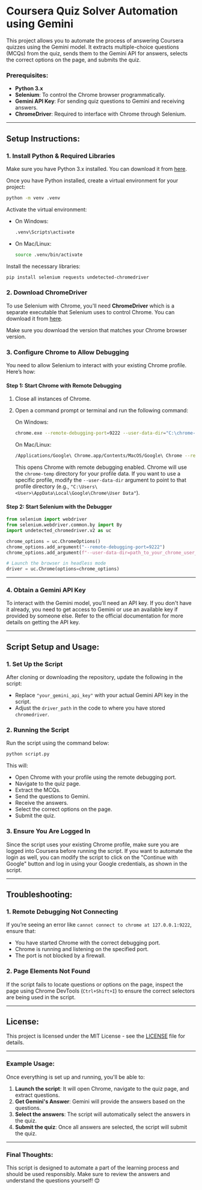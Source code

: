 # Coursera Quiz Solver Automation using Gemini

This project allows you to automate the process of answering Coursera quizzes using the Gemini model. It extracts multiple-choice questions (MCQs) from the quiz, sends them to the Gemini API for answers, selects the correct options on the page, and submits the quiz.

### Prerequisites:

- **Python 3.x**
- **Selenium**: To control the Chrome browser programmatically.
- **Gemini API Key**: For sending quiz questions to Gemini and receiving answers.
- **ChromeDriver**: Required to interface with Chrome through Selenium.

---

## Setup Instructions:

### 1. **Install Python & Required Libraries**

Make sure you have Python 3.x installed. You can download it from [here](https://www.python.org/downloads/).

Once you have Python installed, create a virtual environment for your project:

```bash
python -m venv .venv
```

Activate the virtual environment:

- On Windows:
  ```bash
  .venv\Scripts\activate
  ```
- On Mac/Linux:
  ```bash
  source .venv/bin/activate
  ```

Install the necessary libraries:

```bash
pip install selenium requests undetected-chromedriver
```

### 2. **Download ChromeDriver**

To use Selenium with Chrome, you'll need **ChromeDriver** which is a separate executable that Selenium uses to control Chrome. You can download it from [here](https://sites.google.com/a/chromium.org/chromedriver/).

Make sure you download the version that matches your Chrome browser version.

### 3. **Configure Chrome to Allow Debugging**

You need to allow Selenium to interact with your existing Chrome profile. Here’s how:

#### Step 1: Start Chrome with Remote Debugging

1. Close all instances of Chrome.
2. Open a command prompt or terminal and run the following command:

   On Windows:

   ```bash
   chrome.exe --remote-debugging-port=9222 --user-data-dir="C:\chrome-temp"
   ```

   On Mac/Linux:

   ```bash
   /Applications/Google\ Chrome.app/Contents/MacOS/Google\ Chrome --remote-debugging-port=9222 --user-data-dir="/tmp/chrome-temp"
   ```

   This opens Chrome with remote debugging enabled. Chrome will use the `chrome-temp` directory for your profile data. If you want to use a specific profile, modify the `--user-data-dir` argument to point to that profile directory (e.g., `"C:\Users\<User>\AppData\Local\Google\Chrome\User Data"`).

#### Step 2: Start Selenium with the Debugger

```python
from selenium import webdriver
from selenium.webdriver.common.by import By
import undetected_chromedriver.v2 as uc

chrome_options = uc.ChromeOptions()
chrome_options.add_argument("--remote-debugging-port=9222")
chrome_options.add_argument(f"--user-data-dir=path_to_your_chrome_user_data")

# Launch the browser in headless mode
driver = uc.Chrome(options=chrome_options)
```

---

### 4. **Obtain a Gemini API Key**

To interact with the Gemini model, you’ll need an API key. If you don't have it already, you need to get access to Gemini or use an available key if provided by someone else. Refer to the official documentation for more details on getting the API key.

---

## Script Setup and Usage:

### 1. **Set Up the Script**

After cloning or downloading the repository, update the following in the script:

- Replace `"your_gemini_api_key"` with your actual Gemini API key in the script.
- Adjust the `driver_path` in the code to where you have stored `chromedriver`.

### 2. **Running the Script**

Run the script using the command below:

```bash
python script.py
```

This will:

- Open Chrome with your profile using the remote debugging port.
- Navigate to the quiz page.
- Extract the MCQs.
- Send the questions to Gemini.
- Receive the answers.
- Select the correct options on the page.
- Submit the quiz.

### 3. **Ensure You Are Logged In**

Since the script uses your existing Chrome profile, make sure you are logged into Coursera before running the script. If you want to automate the login as well, you can modify the script to click on the "Continue with Google" button and log in using your Google credentials, as shown in the script.

---

## Troubleshooting:

### 1. **Remote Debugging Not Connecting**

If you’re seeing an error like `cannot connect to chrome at 127.0.0.1:9222`, ensure that:

- You have started Chrome with the correct debugging port.
- Chrome is running and listening on the specified port.
- The port is not blocked by a firewall.

### 2. **Page Elements Not Found**

If the script fails to locate questions or options on the page, inspect the page using Chrome DevTools (`Ctrl+Shift+I`) to ensure the correct selectors are being used in the script.

---

## License:

This project is licensed under the MIT License - see the [LICENSE](LICENSE) file for details.

---

### Example Usage:

Once everything is set up and running, you'll be able to:

1. **Launch the script**: It will open Chrome, navigate to the quiz page, and extract questions.
2. **Get Gemini's Answer**: Gemini will provide the answers based on the questions.
3. **Select the answers**: The script will automatically select the answers in the quiz.
4. **Submit the quiz**: Once all answers are selected, the script will submit the quiz.

---

### Final Thoughts:

This script is designed to automate a part of the learning process and should be used responsibly. Make sure to review the answers and understand the questions yourself! 😊
